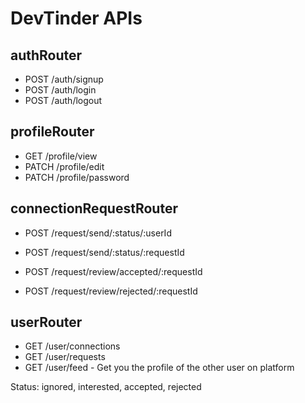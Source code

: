 # DevTinder APIs

## authRouter
- POST /auth/signup
- POST /auth/login
- POST /auth/logout

## profileRouter
- GET /profile/view
- PATCH /profile/edit
- PATCH /profile/password

## connectionRequestRouter
- POST /request/send/:status/:userId
- POST /request/send/:status/:requestId 


- POST /request/review/accepted/:requestId
- POST /request/review/rejected/:requestId

## userRouter
- GET /user/connections
- GET /user/requests
- GET /user/feed - Get you the profile of the other user on platform


Status: ignored, interested, accepted, rejected